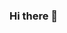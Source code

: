 ### Hi there 👋

<!--
**Libienz/Libienz** is a ✨ _special_ ✨ repository because its `README.md` (this file) appears on your GitHub profile.

[![Top Langs](https://github-readme-stats.vercel.app/api/top-langs/?username=Libienz)](https://github.com/ks0927/github-readme-stats)
[![Anurag's GitHub stats](https://github-readme-stats.vercel.app/api?username=Libienz)](https://github.com/ks0927/github-readme-stats)
Here are some ideas to get you started:

- 🔭 I’m currently working on ... Ko
- 🌱 I’m currently learning ...
- 👯 I’m looking to collaborate on ...
- 🤔 I’m looking for help with ...
- 💬 Ask me about ...
- 📫 How to reach me: ...
- 😄 Pronouns: ...
- ⚡ Fun fact: ...
-->
